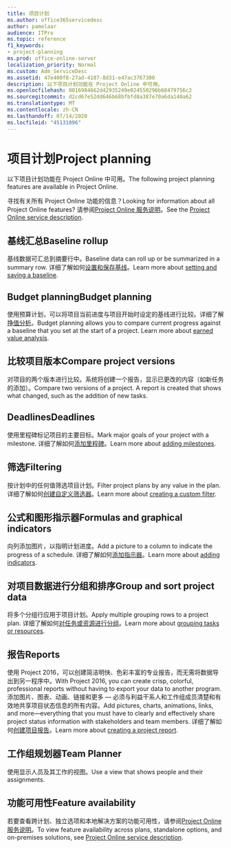 ```yaml
---
title: 项目计划
ms.author: office365servicedesc
author: pamelaar
audience: ITPro
ms.topic: reference
f1_keywords:
- project-planning
ms.prod: office-online-server
localization_priority: Normal
ms.custom: Adm_ServiceDesc
ms.assetid: 47e400f8-27ad-4187-8d31-e47ac3767300
description: 以下项目计划功能在 Project Online 中可用。
ms.openlocfilehash: 8016984662d42935249e024550296b68479756c2
ms.sourcegitcommit: d2cd67e52dd646b68bfbfd8a387e70a6da140a62
ms.translationtype: MT
ms.contentlocale: zh-CN
ms.lasthandoff: 07/14/2020
ms.locfileid: "45131096"
---
```

# <a name="project-planning"></a><span data-ttu-id="034c9-103">项目计划</span><span class="sxs-lookup"><span data-stu-id="034c9-103">Project planning</span></span>

<span data-ttu-id="034c9-104">以下项目计划功能在 Project Online 中可用。</span><span class="sxs-lookup"><span data-stu-id="034c9-104">The following project planning features are available in Project Online.</span></span>
  
<span data-ttu-id="034c9-105">寻找有关所有 Project Online 功能的信息？</span><span class="sxs-lookup"><span data-stu-id="034c9-105">Looking for information about all Project Online features?</span></span> <span data-ttu-id="034c9-106">请参阅[Project Online 服务说明](project-online-service-description.md)。</span><span class="sxs-lookup"><span data-stu-id="034c9-106">See the [Project Online service description](project-online-service-description.md).</span></span>
  
## <a name="baseline-rollup"></a><span data-ttu-id="034c9-107">基线汇总</span><span class="sxs-lookup"><span data-stu-id="034c9-107">Baseline rollup</span></span>

<span data-ttu-id="034c9-108">基线数据可汇总到摘要行中。</span><span class="sxs-lookup"><span data-stu-id="034c9-108">Baseline data can roll up or be summarized in a summary row.</span></span> <span data-ttu-id="034c9-109">详细了解如何[设置和保存基线](https://go.microsoft.com/fwlink/p/?LinkId=271346)。</span><span class="sxs-lookup"><span data-stu-id="034c9-109">Learn more about [setting and saving a baseline](https://go.microsoft.com/fwlink/p/?LinkId=271346).</span></span>
  
## <a name="budget-planning"></a><span data-ttu-id="034c9-110">Budget planning</span><span class="sxs-lookup"><span data-stu-id="034c9-110">Budget planning</span></span>

<span data-ttu-id="034c9-p103">使用预算计划，可以将项目当前进度与项目开始时设定的基线进行比较。详细了解[挣值分析](https://go.microsoft.com/fwlink/p/?LinkId=271336)。</span><span class="sxs-lookup"><span data-stu-id="034c9-p103">Budget planning allows you to compare current progress against a baseline that you set at the start of a project. Learn more about [earned value analysis](https://go.microsoft.com/fwlink/p/?LinkId=271336).</span></span>
  
## <a name="compare-project-versions"></a><span data-ttu-id="034c9-113">比较项目版本</span><span class="sxs-lookup"><span data-stu-id="034c9-113">Compare project versions</span></span>

<span data-ttu-id="034c9-p104">对项目的两个版本进行比较。系统将创建一个报告，显示已更改的内容（如新任务的添加）。</span><span class="sxs-lookup"><span data-stu-id="034c9-p104">Compare two versions of a project. A report is created that shows what changed, such as the addition of new tasks.</span></span>
  
## <a name="deadlines"></a><span data-ttu-id="034c9-116">Deadlines</span><span class="sxs-lookup"><span data-stu-id="034c9-116">Deadlines</span></span>

<span data-ttu-id="034c9-117">使用里程碑标记项目的主要目标。</span><span class="sxs-lookup"><span data-stu-id="034c9-117">Mark major goals of your project with a milestone.</span></span> <span data-ttu-id="034c9-118">详细了解如何[添加里程碑](https://go.microsoft.com/fwlink/p/?LinkId=271339)。</span><span class="sxs-lookup"><span data-stu-id="034c9-118">Learn more about [adding milestones](https://go.microsoft.com/fwlink/p/?LinkId=271339).</span></span>
  
## <a name="filtering"></a><span data-ttu-id="034c9-119">筛选</span><span class="sxs-lookup"><span data-stu-id="034c9-119">Filtering</span></span>

<span data-ttu-id="034c9-120">按计划中的任何值筛选项目计划。</span><span class="sxs-lookup"><span data-stu-id="034c9-120">Filter project plans by any value in the plan.</span></span> <span data-ttu-id="034c9-121">详细了解如何[创建自定义筛选器](https://go.microsoft.com/fwlink/p/?LinkId=271341)。</span><span class="sxs-lookup"><span data-stu-id="034c9-121">Learn more about [creating a custom filter](https://go.microsoft.com/fwlink/p/?LinkId=271341).</span></span>
  
## <a name="formulas-and-graphical-indicators"></a><span data-ttu-id="034c9-122">公式和图形指示器</span><span class="sxs-lookup"><span data-stu-id="034c9-122">Formulas and graphical indicators</span></span>

<span data-ttu-id="034c9-123">向列添加图片，以指明计划进度。</span><span class="sxs-lookup"><span data-stu-id="034c9-123">Add a picture to a column to indicate the progress of a schedule.</span></span> <span data-ttu-id="034c9-124">详细了解如何[添加指示器](https://go.microsoft.com/fwlink/p/?LinkId=271340)。</span><span class="sxs-lookup"><span data-stu-id="034c9-124">Learn more about [adding indicators](https://go.microsoft.com/fwlink/p/?LinkId=271340).</span></span>
  
## <a name="group-and-sort-project-data"></a><span data-ttu-id="034c9-125">对项目数据进行分组和排序</span><span class="sxs-lookup"><span data-stu-id="034c9-125">Group and sort project data</span></span>

<span data-ttu-id="034c9-126">将多个分组行应用于项目计划。</span><span class="sxs-lookup"><span data-stu-id="034c9-126">Apply multiple grouping rows to a project plan.</span></span> <span data-ttu-id="034c9-127">详细了解如何[对任务或资源进行分组](https://go.microsoft.com/fwlink/p/?LinkId=271326)。</span><span class="sxs-lookup"><span data-stu-id="034c9-127">Learn more about [grouping tasks or resources](https://go.microsoft.com/fwlink/p/?LinkId=271326).</span></span>
  
## <a name="reports"></a><span data-ttu-id="034c9-128">报告</span><span class="sxs-lookup"><span data-stu-id="034c9-128">Reports</span></span>

<span data-ttu-id="034c9-129">使用 Project 2016，可以创建简洁明快、色彩丰富的专业报告，而无需将数据导出到另一程序中。</span><span class="sxs-lookup"><span data-stu-id="034c9-129">With Project 2016, you can create crisp, colorful, professional reports without having to export your data to another program.</span></span> <span data-ttu-id="034c9-130">添加图片、图表、动画、链接和更多 &mdash; 必须与利益干系人和工作组成员清楚和有效地共享项目状态信息的所有内容。</span><span class="sxs-lookup"><span data-stu-id="034c9-130">Add pictures, charts, animations, links, and more&mdash;everything that you must have to clearly and effectively share project status information with stakeholders and team members.</span></span> <span data-ttu-id="034c9-131">详细了解如何[创建项目报告](https://go.microsoft.com/fwlink/p/?LinkId=271349)。</span><span class="sxs-lookup"><span data-stu-id="034c9-131">Learn more about [creating a project report](https://go.microsoft.com/fwlink/p/?LinkId=271349).</span></span>
  
## <a name="team-planner"></a><span data-ttu-id="034c9-132">工作组规划器</span><span class="sxs-lookup"><span data-stu-id="034c9-132">Team Planner</span></span>

<span data-ttu-id="034c9-133">使用显示人员及其工作的视图。</span><span class="sxs-lookup"><span data-stu-id="034c9-133">Use a view that shows people and their assignments.</span></span> 
  
## <a name="feature-availability"></a><span data-ttu-id="034c9-134">功能可用性</span><span class="sxs-lookup"><span data-stu-id="034c9-134">Feature availability</span></span>

<span data-ttu-id="034c9-135">若要查看跨计划、独立选项和本地解决方案的功能可用性，请参阅[Project Online 服务说明](project-online-service-description.md)。</span><span class="sxs-lookup"><span data-stu-id="034c9-135">To view feature availability across plans, standalone options, and on-premises solutions, see [Project Online service description](project-online-service-description.md).</span></span>
  